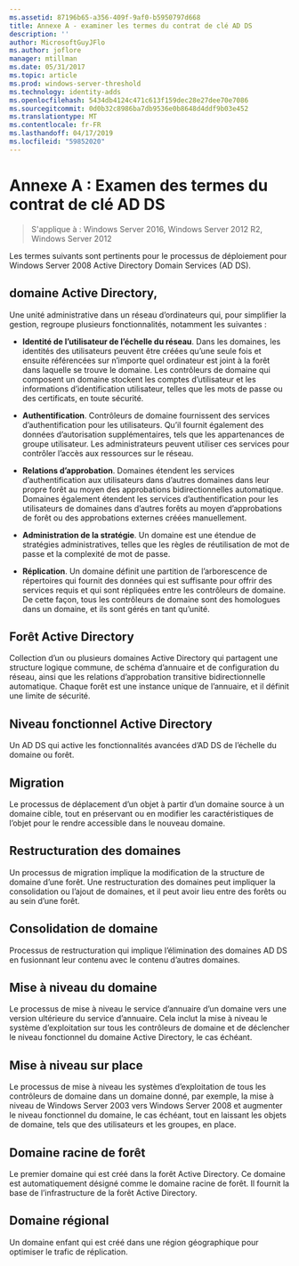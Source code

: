 ```yaml
---
ms.assetid: 87196b65-a356-409f-9af0-b5950797d668
title: Annexe A - examiner les termes du contrat de clé AD DS
description: ''
author: MicrosoftGuyJFlo
ms.author: joflore
manager: mtillman
ms.date: 05/31/2017
ms.topic: article
ms.prod: windows-server-threshold
ms.technology: identity-adds
ms.openlocfilehash: 5434db4124c471c613f159dec28e27dee70e7086
ms.sourcegitcommit: 0d0b32c8986ba7db9536e0b8648d4ddf9b03e452
ms.translationtype: MT
ms.contentlocale: fr-FR
ms.lasthandoff: 04/17/2019
ms.locfileid: "59852020"
---
```

# <a name="appendix-a-reviewing-key-ad-ds-terms"></a>Annexe A : Examen des termes du contrat de clé AD DS

>S'applique à : Windows Server 2016, Windows Server 2012 R2, Windows Server 2012

Les termes suivants sont pertinents pour le processus de déploiement pour Windows Server 2008 Active Directory Domain Services (AD DS).  
  
## <a name="active-directory-domain"></a>domaine Active Directory,  
Une unité administrative dans un réseau d’ordinateurs qui, pour simplifier la gestion, regroupe plusieurs fonctionnalités, notamment les suivantes :  
  
-   **Identité de l’utilisateur de l’échelle du réseau**. Dans les domaines, les identités des utilisateurs peuvent être créées qu’une seule fois et ensuite référencées sur n’importe quel ordinateur est joint à la forêt dans laquelle se trouve le domaine. Les contrôleurs de domaine qui composent un domaine stockent les comptes d’utilisateur et les informations d’identification utilisateur, telles que les mots de passe ou des certificats, en toute sécurité.  
  
-   **Authentification**. Contrôleurs de domaine fournissent des services d’authentification pour les utilisateurs. Qu’il fournit également des données d’autorisation supplémentaires, tels que les appartenances de groupe utilisateur. Les administrateurs peuvent utiliser ces services pour contrôler l’accès aux ressources sur le réseau.  
  
-   **Relations d’approbation**. Domaines étendent les services d’authentification aux utilisateurs dans d’autres domaines dans leur propre forêt au moyen des approbations bidirectionnelles automatique. Domaines également étendent les services d’authentification pour les utilisateurs de domaines dans d’autres forêts au moyen d’approbations de forêt ou des approbations externes créées manuellement.  
  
-   **Administration de la stratégie**. Un domaine est une étendue de stratégies administratives, telles que les règles de réutilisation de mot de passe et la complexité de mot de passe.  
  
-   **Réplication**. Un domaine définit une partition de l’arborescence de répertoires qui fournit des données qui est suffisante pour offrir des services requis et qui sont répliquées entre les contrôleurs de domaine. De cette façon, tous les contrôleurs de domaine sont des homologues dans un domaine, et ils sont gérés en tant qu’unité.  
  
## <a name="active-directory-forest"></a>Forêt Active Directory  
Collection d’un ou plusieurs domaines Active Directory qui partagent une structure logique commune, de schéma d’annuaire et de configuration du réseau, ainsi que les relations d’approbation transitive bidirectionnelle automatique. Chaque forêt est une instance unique de l’annuaire, et il définit une limite de sécurité.  
  
## <a name="active-directory-functional-level"></a>Niveau fonctionnel Active Directory  
Un AD DS qui active les fonctionnalités avancées d’AD DS de l’échelle du domaine ou forêt.  
  
## <a name="migration"></a>Migration  
Le processus de déplacement d’un objet à partir d’un domaine source à un domaine cible, tout en préservant ou en modifier les caractéristiques de l’objet pour le rendre accessible dans le nouveau domaine.  
  
## <a name="domain-restructure"></a>Restructuration des domaines  
Un processus de migration implique la modification de la structure de domaine d’une forêt. Une restructuration des domaines peut impliquer la consolidation ou l’ajout de domaines, et il peut avoir lieu entre des forêts ou au sein d’une forêt.  
  
## <a name="domain-consolidation"></a>Consolidation de domaine  
Processus de restructuration qui implique l’élimination des domaines AD DS en fusionnant leur contenu avec le contenu d’autres domaines.  
  
## <a name="domain-upgrade"></a>Mise à niveau du domaine  
Le processus de mise à niveau le service d’annuaire d’un domaine vers une version ultérieure du service d’annuaire. Cela inclut la mise à niveau le système d’exploitation sur tous les contrôleurs de domaine et de déclencher le niveau fonctionnel du domaine Active Directory, le cas échéant.  
  
## <a name="in-place-domain-upgrade"></a>Mise à niveau sur place  
Le processus de mise à niveau les systèmes d’exploitation de tous les contrôleurs de domaine dans un domaine donné, par exemple, la mise à niveau de Windows Server 2003 vers Windows Server 2008 et augmenter le niveau fonctionnel du domaine, le cas échéant, tout en laissant les objets de domaine, tels que des utilisateurs et les groupes, en place.  
  
## <a name="forest-root-domain"></a>Domaine racine de forêt  
Le premier domaine qui est créé dans la forêt Active Directory. Ce domaine est automatiquement désigné comme le domaine racine de forêt. Il fournit la base de l’infrastructure de la forêt Active Directory.  
  
## <a name="regional-domain"></a>Domaine régional  
Un domaine enfant qui est créé dans une région géographique pour optimiser le trafic de réplication.  
  


